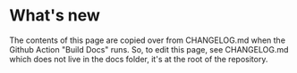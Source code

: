 # What's new 
The contents of this page are copied over from CHANGELOG.md when the Github Action "Build Docs" runs. So, to edit this page, see CHANGELOG.md which does not live in the docs folder, it's at the root of the repository.
